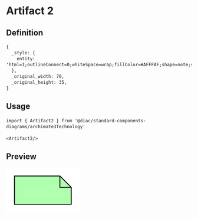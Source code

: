 # Artifact 2

## Definition

```
{
  _style: { 
    entity: 'html=1;outlineConnect=0;whiteSpace=wrap;fillColor=#AFFFAF;shape=note;size=14;',
  },
  _original_width: 70,
  _original_height: 35,
}
```

## Usage

```
import { Artifact2 } from '@diac/standard-components-diagrams/archimate3Technology'

<Artifact2/>
```

## Preview

<img src="./artifact-2.png" width="200"/>
